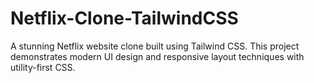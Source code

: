 # Netflix-Clone-TailwindCSS
A stunning Netflix website clone built using Tailwind CSS. This project demonstrates modern UI design and responsive layout techniques with utility-first CSS.
